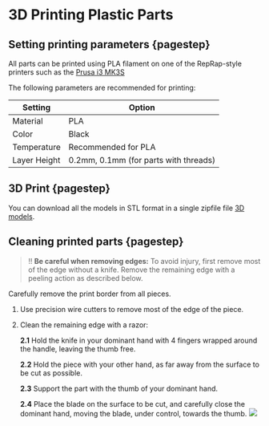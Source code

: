 # 3D Printing Plastic Parts


## Setting printing parameters {pagestep}

All parts can be printed using PLA filament on one of the RepRap-style printers such as the [Prusa i3 MK3S](https://www.prusa3d.com/es/categoria/original-prusa-i3-mk3s/)

The following parameters are recommended for printing:

|Setting        |Option         |
|------------   |--             |
|Material       |PLA            |
|Color      |Black         |
|Temperature |Recommended for PLA|
|Layer Height   |0.2mm, 0.1mm (for parts with threads) |

## 3D Print {pagestep}

You can download all the models in STL format in a single zipfile file [3D models](docu/models.zip).

## Cleaning printed parts {pagestep}

>!! **Be careful when removing edges:** To avoid injury, first remove most of the edge without a knife. Remove the remaining edge with a peeling action as described below.

Carefully remove the print border from all pieces.

 1. Use precision wire cutters to remove most of the edge of the piece.
 2. Clean the remaining edge with a razor:

      **2.1** Hold the knife in your dominant hand with 4 fingers wrapped around the handle, leaving the thumb free.

      **2.2** Hold the piece with your other hand, as far away from the surface to be cut as possible.

      **2.3** Support the part with the thumb of your dominant hand.

      **2.4** Place the blade on the surface to be cut, and carefully close the dominant hand, moving the blade, under control, towards the thumb.
![](images/BrimRemoval.jpg)
